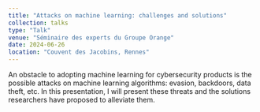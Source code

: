 ```yaml
---
title: "Attacks on machine learning: challenges and solutions"
collection: talks
type: "Talk"
venue: "Séminaire des experts du Groupe Orange"
date: 2024-06-26
location: "Couvent des Jacobins, Rennes"
---
```


An obstacle to adopting machine learning for cybersecurity products is the possible attacks on machine learning algorithms: evasion, backdoors, data theft, etc. In this presentation, I will present these threats and the solutions researchers have proposed to alleviate them.
